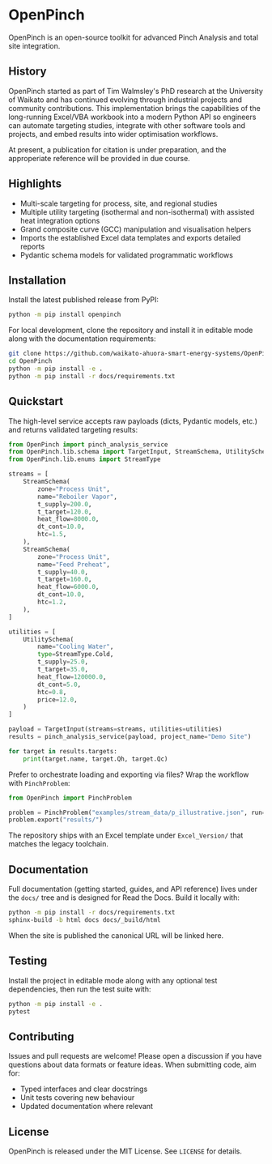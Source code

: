 # OpenPinch

OpenPinch is an open-source toolkit for advanced Pinch Analysis and total site
integration. 

## History

OpenPinch started as part of Tim Walmsley's PhD research at the University of
Waikato and has continued evolving through industrial projects and community
contributions. This implementation brings the capabilities of the long-running 
Excel/VBA workbook into a modern Python API so engineers can automate targeting 
studies, integrate with other software tools and projects, and embed results 
into wider optimisation workflows.

At present, a publication for citation is under preparation, and the approperiate
reference will be provided in due course. 

## Highlights

- Multi-scale targeting for process, site, and regional studies
- Multiple utility targeting (isothermal and non-isothermal) with assisted heat
  integration options
- Grand composite curve (GCC) manipulation and visualisation helpers
- Imports the established Excel data templates and exports detailed reports
- Pydantic schema models for validated programmatic workflows

## Installation

Install the latest published release from PyPI:

```bash
python -m pip install openpinch
```

For local development, clone the repository and install it in editable mode
along with the documentation requirements:

```bash
git clone https://github.com/waikato-ahuora-smart-energy-systems/OpenPinch.git
cd OpenPinch
python -m pip install -e .
python -m pip install -r docs/requirements.txt
```

## Quickstart

The high-level service accepts raw payloads (dicts, Pydantic models, etc.) and
returns validated targeting results:

```python
from OpenPinch import pinch_analysis_service
from OpenPinch.lib.schema import TargetInput, StreamSchema, UtilitySchema
from OpenPinch.lib.enums import StreamType

streams = [
    StreamSchema(
        zone="Process Unit",
        name="Reboiler Vapor",
        t_supply=200.0,
        t_target=120.0,
        heat_flow=8000.0,
        dt_cont=10.0,
        htc=1.5,
    ),
    StreamSchema(
        zone="Process Unit",
        name="Feed Preheat",
        t_supply=40.0,
        t_target=160.0,
        heat_flow=6000.0,
        dt_cont=10.0,
        htc=1.2,
    ),
]

utilities = [
    UtilitySchema(
        name="Cooling Water",
        type=StreamType.Cold,
        t_supply=25.0,
        t_target=35.0,
        heat_flow=120000.0,
        dt_cont=5.0,
        htc=0.8,
        price=12.0,
    )
]

payload = TargetInput(streams=streams, utilities=utilities)
results = pinch_analysis_service(payload, project_name="Demo Site")

for target in results.targets:
    print(target.name, target.Qh, target.Qc)
```

Prefer to orchestrate loading and exporting via files? Wrap the workflow with
`PinchProblem`:

```python
from OpenPinch import PinchProblem

problem = PinchProblem("examples/stream_data/p_illustrative.json", run=True)
problem.export("results/")
```

The repository ships with an Excel template under `Excel_Version/` that matches
the legacy toolchain.

## Documentation

Full documentation (getting started, guides, and API reference) lives under the
`docs/` tree and is designed for Read the Docs. Build it locally with:

```bash
python -m pip install -r docs/requirements.txt
sphinx-build -b html docs docs/_build/html
```

When the site is published the canonical URL will be linked here.

## Testing

Install the project in editable mode along with any optional test dependencies,
then run the test suite with:

```bash
python -m pip install -e .
pytest
```

## Contributing

Issues and pull requests are welcome! Please open a discussion if you have
questions about data formats or feature ideas. When submitting code, aim for:

- Typed interfaces and clear docstrings
- Unit tests covering new behaviour
- Updated documentation where relevant

## License

OpenPinch is released under the MIT License. See `LICENSE` for details.

